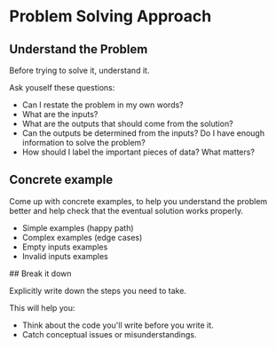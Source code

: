 # Problem Solving Approach

## Understand the Problem

Before trying to solve it, understand it.

Ask youself these questions:

- Can I restate the problem in my own words?
- What are the inputs?
- What are the outputs that should come from the solution?
- Can the outputs be determined from the inputs? Do I have enough information to solve the problem?
- How should I label the important pieces of data? What matters?

## Concrete example

Come up with concrete examples, to help you understand the problem better and help check that the eventual solution works properly.

- Simple examples (happy path)
- Complex examples (edge cases)
- Empty inputs examples
- Invalid inputs examples

## Break it down

Explicitly write down the steps you need to take.

This will help you:

- Think about the code you'll write before you write it.
- Catch conceptual issues or misunderstandings.
